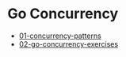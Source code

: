 # Go Concurrency

* [01-concurrency-patterns](https://github.com/gobridge/concurrency-patterns)
* [02-go-concurrency-exercises](https://github.com/loong/go-concurrency-exercises)